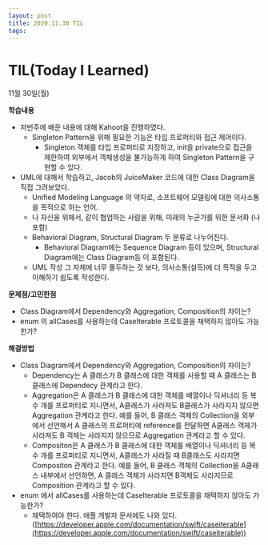 ```yaml
---
layout: post
title: 2020.11.30 TIL
tags:
---
```

# TIL(Today I Learned)

11월 30일(월)

**학습내용**

- 저번주에 배운 내용에 대해 Kahoot을 진행하였다.
    - Singleton Pattern을 위해 필요한 기능은 타입 프로퍼티와 접근 제어이다.
        - Singleton 객체를 타입 프로퍼티로 지정하고, init을 private으로 접근을 제한하여 외부에서 객체생성을 불가능하게 하여 Singleton Pattern을 구현할 수 있다.
- UML에 대해서 학습하고, Jacob의 JuiceMaker 코드에 대한 Class Diagram을 직접 그려보았다.
    - Unified Modeling Language 의 약자로, 소프트웨어 모델링에 대한 의사소통을 목적으로 하는 언어.
    - 나 자신을 위해서, 같이 협업하는 사람을 위해, 미래의 누군가를 위한 문서화 (나 포함)
    - Behavioral Diagram, Structural Diagram 두 분류로 나누어진다.
        - Behavioral Diagram에는 Sequence Diagram 등이 있으며, Structural Diagram에는 Class Diagram등 이 포함된다.
    - UML 작성 그 자체에 너무 몰두하는 것 보다, 의사소통(설득)에 더 목적을 두고 이해하기 쉽도록 작성한다.

**문제점/고민한점**

- Class Diagram에서 Dependency와 Aggregation, Composition의 차이는?
- enum 의 allCases를 사용하는데 CaseIterable 프로토콜을 채택하지 않아도 가능한가?

**해결방법**

- Class Diagram에서 Dependency와 Aggregation, Composition의 차이는?
    - Dependency는 A 클래스가 B 클래스에 대한 객체를 사용할 때 A 클래스는 B 클래스에 Dependecy 관계라고 한다.
    - Aggregation은 A 클래스가 B 클래스에 대한 객체를 배열이나 딕셔너리 등 복수 개를 프로퍼티로 지니면서, A클래스가 사라져도 B클래스가 사라지지 않으면 Aggregation 관계라고 한다. 예를 들어, B 클래스 객체의 Collection을 외부에서 선언해서 A 클래스의 프로퍼티에 reference를 전달하면 A클래스 객체가 사라져도 B 객체는 사라지지 않으므로 Aggregation 관계라고 할 수 있다.
    - Compositon은 A 클래스가 B 클래스에 대한 객체를 배열이나 딕셔너리 등 복수 개를 프로퍼티로 지니면서, A클래스가 사라질 때 B클래스도 사라지면 Compositon 관계라고 한다. 예를 들어, B 클래스 객체의 Collection을 A클래스 내부에서 선언하면, A 클래스 객체가 사라지면 B객체도 사라지므로 Composition 관계라고 할 수 있다.
- enum 에서 allCases를 사용하는데 CaseIterable 프로토콜을 채택하지 않아도 가능한가?
    - 채택하여야 한다. 애플 개발자 문서에도 나와 있다. ([https://developer.apple.com/documentation/swift/caseiterable](https://developer.apple.com/documentation/swift/caseiterable))
